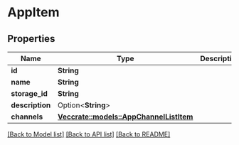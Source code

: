 # AppItem

## Properties

Name | Type | Description | Notes
------------ | ------------- | ------------- | -------------
**id** | **String** |  | 
**name** | **String** |  | 
**storage_id** | **String** |  | 
**description** | Option<**String**> |  | [optional]
**channels** | [**Vec<crate::models::AppChannelListItem>**](AppChannelListItem.md) |  | 

[[Back to Model list]](../README.md#documentation-for-models) [[Back to API list]](../README.md#documentation-for-api-endpoints) [[Back to README]](../README.md)


